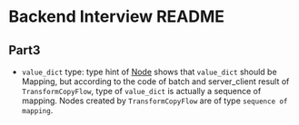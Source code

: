# Backend Interview README

## Part3
- ``value_dict`` type: type hint of [Node](../uniflow/node.py) shows that ``value_dict`` should be Mapping, but according to the code of batch and server_client result of ``TransformCopyFlow``, type of ``value_dict`` is actually a sequence of mapping. Nodes created by ``TransformCopyFlow`` are of type ``sequence of mapping``.
